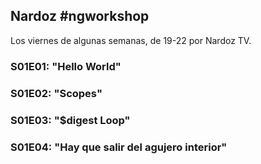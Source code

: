 ## Nardoz #ngworkshop

Los viernes de algunas semanas, de 19-22 por Nardoz TV.

### S01E01: "Hello World" ##
### S01E02: "Scopes"
### S01E03: "$digest Loop"
### S01E04: "Hay que salir del agujero interior"
